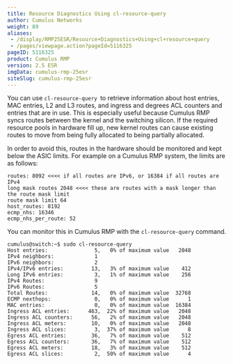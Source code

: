 ```yaml
---
title: Resource Diagnostics Using cl-resource-query
author: Cumulus Networks
weight: 89
aliases:
 - /display/RMP25ESR/Resource+Diagnostics+Using+cl+resource+query
 - /pages/viewpage.action?pageId=5116325
pageID: 5116325
product: Cumulus RMP
version: 2.5 ESR
imgData: cumulus-rmp-25esr
siteSlug: cumulus-rmp-25esr
---
```

You can use ` cl-resource-query  `to retrieve information about host
entries, MAC entries, L2 and L3 routes, and ingress and degrees ACL
counters and entries that are in use. This is especially useful because
Cumulus RMP syncs routes between the kernel and the switching silicon.
If the required resource pools in hardware fill up, new kernel routes
can cause existing routes to move from being fully allocated to being
partially allocated.

In order to avoid this, routes in the hardware should be monitored and
kept below the ASIC limits. For example on a Cumulus RMP system, the
limits are as follows:

    routes: 8092 <<<< if all routes are IPv6, or 16384 if all routes are IPv4
    long mask routes 2048 <<<< these are routes with a mask longer than the route mask limit
    route mask limit 64
    host_routes: 8192
    ecmp_nhs: 16346
    ecmp_nhs_per_route: 52

You can monitor this in Cumulus RMP with the `cl-resource-query`
command.

    cumulus@switch:~$ sudo cl-resource-query
    Host entries:               5,   0% of maximum value   2048
    IPv4 neighbors:             1
    IPv6 neighbors:             2
    IPv4/IPv6 entries:         13,   3% of maximum value    412
    Long IPv6 entries:          3,   1% of maximum value    256
    IPv4 Routes:                9
    IPv6 Routes:                5
    Total Routes:              14,   0% of maximum value  32768
    ECMP nexthops:              0,   0% of maximum value      1
    MAC entries:                0,   0% of maximum value  16384
    Ingress ACL entries:      463,  22% of maximum value   2048
    Ingress ACL counters:      56,   2% of maximum value   2048
    Ingress ACL meters:        10,   0% of maximum value   2048
    Ingress ACL slices:         3,  37% of maximum value      8
    Egress ACL entries:        36,   7% of maximum value    512
    Egress ACL counters:       36,   7% of maximum value    512
    Egress ACL meters:         18,   3% of maximum value    512
    Egress ACL slices:          2,  50% of maximum value      4

